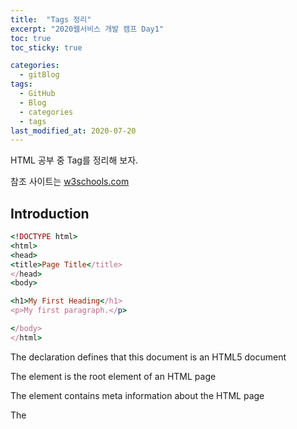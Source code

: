 ```yaml
---
title:  "Tags 정리"
excerpt: "2020웹서비스 개발 캠프 Day1"
toc: true
toc_sticky: true

categories:
  - gitBlog
tags:
  - GitHub
  - Blog
  - categories
  - tags
last_modified_at: 2020-07-20
---
```



HTML 공부 중 Tag를 정리해 보자.

참조 사이트는 [w3schools.com](https://www.w3schools.com/html/default.asp)



## Introduction
```ruby
<!DOCTYPE html>
<html>
<head>
<title>Page Title</title>
</head>
<body>

<h1>My First Heading</h1>
<p>My first paragraph.</p>

</body>
</html>
```
The <!DOCTYPE html> declaration defines that this document is an HTML5 document

The <html> element is the root element of an HTML page

The <head> element contains meta information about the HTML page

The <title> element specifies a title for the HTML page (which is shown in the browser's title bar or in the page's tab)

The <body> element defines the document's body, and is a container for all the visible contents, such as headings, paragraphs, images, hyperlinks, tables, lists, etc.

The <h1> element defines a large heading

The <p> element defines a paragraph



## Basic

```ruby
<a href="https://www.w3schools.com">This is a link</a>
```
HTML links are defined with the <a> tag.

The link's destination is specified in the href attribute.


```ruby
<img src="w3schools.jpg" alt="W3Schools.com" width="104" height="142">
```
HTML images are defined with the <img> tag.

The source file (src), alternative text (alt), width, and height are provided as attributes:



## 
